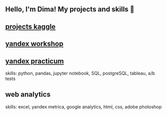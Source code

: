 ## Hello, I'm Dima! My projects and skills 👋

## <a href="https://github.com/goryachcom">projects kaggle</a>

## <a href="https://github.com/goryachcom">yandex workshop</a>

## <a href="https://github.com/goryachcom/yandex-praktikum">yandex practicum</a>
skills: python, pandas, jupyter notebook, SQL, postgreSQL, tableau, a/b tests

## web analytics
skills: excel, yandex metrica, google analytics, html, css, adobe photoshop

<!--
**goryachcom/goryachcom** is a ✨ _special_ ✨ repository because its `README.md` (this file) appears on your GitHub profile.

Here are some ideas to get you started:

- 🔭 I’m currently working on ...
- 🌱 I’m currently learning ...
- 👯 I’m looking to collaborate on ...
- 🤔 I’m looking for help with ...
- 💬 Ask me about ...
- 📫 How to reach me: ...
- 😄 Pronouns: ...
- ⚡ Fun fact: ...
-->
